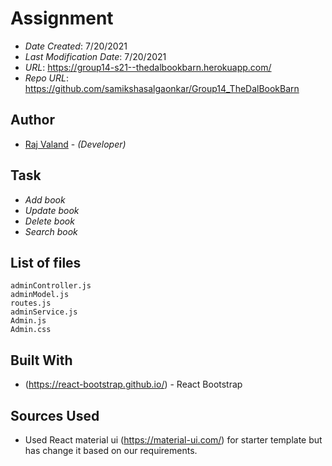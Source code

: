 
# Assignment

* *Date Created*: 7/20/2021
* *Last Modification Date*: 7/20/2021
* *URL*: https://group14-s21--thedalbookbarn.herokuapp.com/
* *Repo URL*: https://github.com/samikshasalgaonkar/Group14_TheDalBookBarn


## Author

* [Raj Valand](https://raj-valand.herokuapp.com/) - *(Developer)*

## Task
* *Add book*
* *Update book*
* *Delete book*
* *Search book*

## List of files
	adminController.js
	adminModel.js
	routes.js
	adminService.js
	Admin.js
	Admin.css

## Built With

* (https://react-bootstrap.github.io/) - React Bootstrap

## Sources Used

* Used React material ui (https://material-ui.com/) for starter template but has change it based on our requirements.
